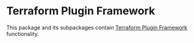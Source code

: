 # Terraform Plugin Framework

This package and its subpackages contain [Terraform Plugin Framework](https://developer.hashicorp.com/terraform/plugin/framework) functionality.
